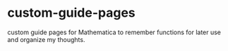 # custom-guide-pages
custom guide pages for Mathematica to remember functions for later use and organize my thoughts.
